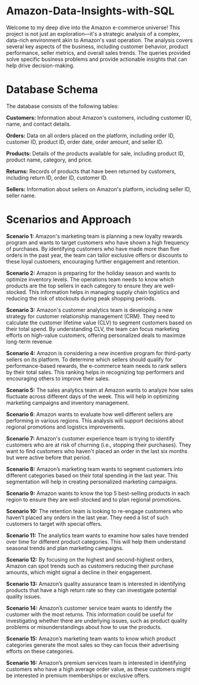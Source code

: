 # Amazon-Data-Insights-with-SQL
Welcome to my deep dive into the Amazon e-commerce universe! This project is not just an exploration—it's a strategic analysis of a complex, data-rich environment akin to Amazon's vast operation. The analysis covers several key aspects of the business, including customer behavior, product performance, seller metrics, and overall sales trends. The queries provided solve specific business problems and provide actionable insights that can help drive decision-making.

# Database Schema
The database consists of the following tables:

**Customers:** Information about Amazon's customers, including customer ID, name, and contact details.

**Orders:** Data on all orders placed on the platform, including order ID, customer ID, product ID, order date, order amount, and seller ID.

**Products:** Details of the products available for sale, including product ID, product name, category, and price.

**Returns:** Records of products that have been returned by customers, including return ID, order ID, customer ID.

**Sellers:** Information about sellers on Amazon's platform, including seller ID, seller name.

# Scenarios and Approach
**Scenario 1:** Amazon's marketing team is planning a new loyalty rewards program and wants to 
target customers who have shown a high frequency of purchases. By identifying customers who 
have made more than five orders in the past year, the team can tailor exclusive offers or 
discounts to these loyal customers, encouraging further engagement and retention.

**Scenario 2:** Amazon is preparing for the holiday season and wants to optimize inventory levels. 
The operations team needs to know which products are the top sellers in each category to 
ensure they are well-stocked. This information helps in managing supply chain logistics 
and reducing the risk of stockouts during peak shopping periods.

**Scenario 3:** Amazon's customer analytics team is developing a new strategy for customer 
relationship management (CRM). They need to calculate the customer lifetime value (CLV) to 
segment customers based on their total spend. By understanding CLV, the team can focus marketing 
efforts on high-value customers, offering personalized deals to maximize long-term revenue

**Scenario 4:** Amazon is considering a new incentive program for third-party sellers on its 
platform. To determine which sellers should qualify for performance-based rewards, 
the e-commerce team needs to rank sellers by their total sales. This ranking helps 
in recognizing top performers and encouraging others to improve their sales.

**Scenario 5:** The sales analytics team at Amazon wants to analyze how sales fluctuate across 
different days of the week. This will help in optimizing marketing campaigns and inventory 
management.

**Scenario 6**: Amazon wants to evaluate how well different sellers are performing in various regions. 
This analysis will support decisions about regional promotions and logistics improvements.

**Scenario 7:** Amazon's customer experience team is trying to identify customers who are 
at risk of churning (i.e., stopping their purchases). They want to find customers who haven't 
placed an order in the last six months but were active before that period.

**Scenario 8:** Amazon’s marketing team wants to segment customers into different categories 
based on their total spending in the last year. This segmentation will help in creating 
personalized marketing campaigns.

**Scenario 9:** Amazon wants to know the top 5 best-selling products in each region to ensure they 
are well-stocked and to plan regional promotions.

**Scenario 10:** The retention team is looking to re-engage customers who haven’t placed any orders
in the last year. They need a list of such customers to target with special offers.

**Scenario 11:** The analytics team wants to examine how sales have trended over time for different
product categories. This will help them understand seasonal trends and plan marketing campaigns.

**Scenario 12:** By focusing on the highest and second-highest orders, Amazon can spot trends such 
as customers reducing their purchase amounts, which might signal a decline in their engagement.

**Scenario 13:** Amazon’s quality assurance team is interested in identifying products that have a 
high return rate so they can investigate potential quality issues.

**Scenario 14:** Amazon’s customer service team wants to identify the customer with the most returns. This 
information could be useful for investigating whether there are underlying issues, such as 
product quality problems or misunderstandings about how to use the products.

**Scenario 15:** Amazon’s marketing team wants to know which product categories generate the most 
sales so they can focus their advertising efforts on these categories.

**Scenario 16:**  Amazon’s premium services team is interested in identifying customers 
who have a high average order value, as these customers might be interested 
in premium memberships or exclusive offers.










































